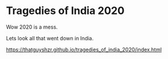 # Tragedies of India 2020

Wow 2020 is a mess.

Lets look all that went down in India.

https://thatguyshzr.github.io/tragedies_of_india_2020/index.html
